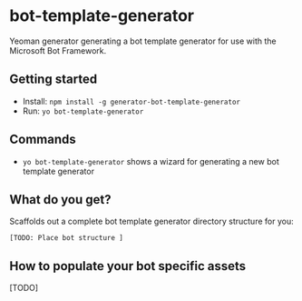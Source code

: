 # bot-template-generator


Yeoman generator generating a bot template generator for use with the Microsoft Bot Framework.

## Getting started

- Install: `npm install -g generator-bot-template-generator`
- Run: `yo bot-template-generator`

## Commands

* `yo bot-template-generator` shows a wizard for generating a new bot template generator

## What do you get?

Scaffolds out a complete bot template generator directory structure for you:

```
[TODO: Place bot structure ]
```

## How to populate your bot specific assets

[TODO]
